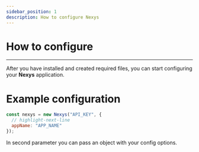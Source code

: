 ```yaml
---
sidebar_position: 1
description: How to configure Nexys
---
```


# How to configure

---

After you have installed and created required files, you can start configuring your **Nexys** application.

# Example configuration

```javascript
const nexys = new Nexys("API_KEY", {
  // highlight-next-line
  appName: "APP_NAME" 
});
```

In second parameter you can pass an object with your config options.
